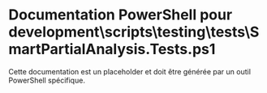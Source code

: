 # Documentation PowerShell pour development\scripts\testing\tests\SmartPartialAnalysis.Tests.ps1

Cette documentation est un placeholder et doit être générée par un outil PowerShell spécifique.
